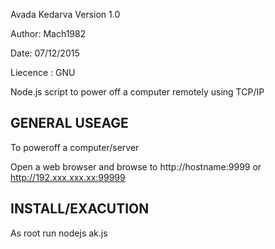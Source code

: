 
Avada Kedarva Version 1.0

Author: Mach1982

Date: 07/12/2015

Liecence : GNU

Node.js script to power off a computer remotely  using TCP/IP

GENERAL USEAGE
------------------

To  poweroff a computer/server  


Open a web browser and browse to http://hostname:9999 or http://192.xxx.xxx.xx:99999

 
INSTALL/EXACUTION 
-------------------

As root run nodejs ak.js


